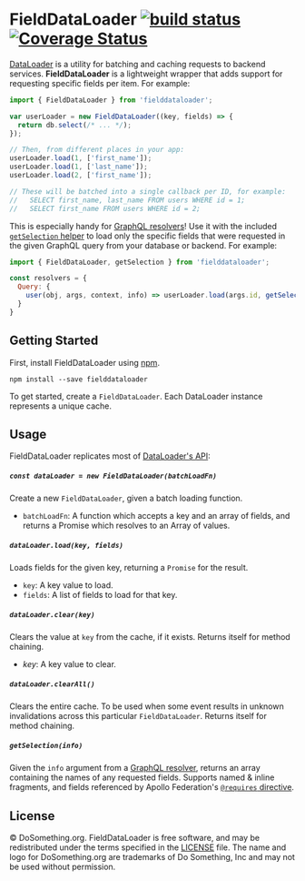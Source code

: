 # FieldDataLoader [![build status](https://github.com/dosomething/fielddataloader/workflows/test/badge.svg)](https://github.com/DoSomething/fielddataloader/actions) [![Coverage Status](https://coveralls.io/repos/github/DoSomething/fielddataloader/badge.svg?branch=master)](https://coveralls.io/github/DoSomething/fielddataloader?branch=master)

[DataLoader](https://github.com/graphql/dataloader) is a utility for batching
and caching requests to backend services. **FieldDataLoader** is a lightweight
wrapper that adds support for requesting specific fields per item. For example:

```js
import { FieldDataLoader } from 'fielddataloader';

var userLoader = new FieldDataLoader((key, fields) => {
  return db.select(/* ... */);
});

// Then, from different places in your app:
userLoader.load(1, ['first_name']);
userLoader.load(1, ['last_name']);
userLoader.load(2, ['first_name']);

// These will be batched into a single callback per ID, for example:
//   SELECT first_name, last_name FROM users WHERE id = 1;
//   SELECT first_name FROM users WHERE id = 2;
```

This is especially handy for
[GraphQL resolvers](https://graphql.org/learn/execution)! Use it with the included [`getSelection` helper](#) to load only the specific fields that were requested in the given GraphQL query from your database or backend. For
example:

```js
import { FieldDataLoader, getSelection } from 'fielddataloader';

const resolvers = {
  Query: {
    user(obj, args, context, info) => userLoader.load(args.id, getSelection(info)),
  }
}
```

## Getting Started

First, install FieldDataLoader using [npm](https://www.npmjs.com/).

```
npm install --save fielddataloader
```

To get started, create a `FieldDataLoader`. Each DataLoader instance represents
a unique cache.

## Usage

FieldDataLoader replicates most of
[DataLoader's API](https://github.com/graphql/dataloader#api):

##### `const dataLoader = new FieldDataLoader(batchLoadFn)`

Create a new `FieldDataLoader`, given a batch loading function.

* `batchLoadFn`: A function which accepts a key and an array of fields, and
  returns a Promise which resolves to an Array of values.

##### `dataLoader.load(key, fields)`

Loads fields for the given key, returning a `Promise` for the result.

* `key`: A key value to load.
* `fields`: A list of fields to load for that key.

##### `dataLoader.clear(key)`

Clears the value at `key` from the cache, if it exists. Returns itself for
method chaining.

* _key_: A key value to clear.

##### `dataLoader.clearAll()`

Clears the entire cache. To be used when some event results in unknown
invalidations across this particular `FieldDataLoader`. Returns itself for
method chaining.

##### `getSelection(info)`

Given the `info` argument from a [GraphQL resolver](https://graphql.org/learn/execution/#root-fields-resolvers), returns an array containing the names of any requested fields. Supports named & inline fragments, and fields referenced by Apollo Federation's [`@requires` directive](https://www.apollographql.com/docs/apollo-server/federation/federation-spec/#requires).

## License

&copy; DoSomething.org. FieldDataLoader is free software, and may be
redistributed under the terms specified in the
[LICENSE](https://github.com/DoSomething/fielddataloader/blob/master/LICENSE)
file. The name and logo for DoSomething.org are trademarks of Do Something, Inc
and may not be used without permission.
